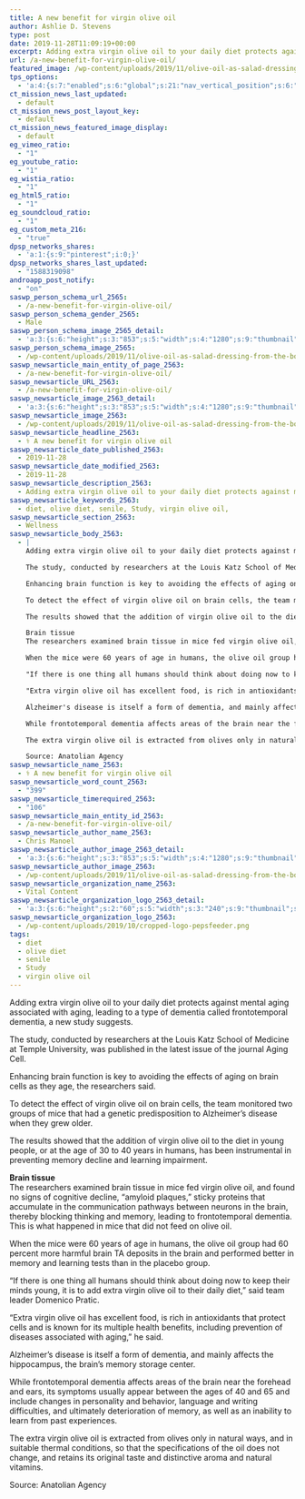 ```yaml
---
title: A new benefit for virgin olive oil
author: Ashlie D. Stevens
type: post
date: 2019-11-28T11:09:19+00:00
excerpt: Adding extra virgin olive oil to your daily diet protects against mental aging associated with aging, leading to a type of dementia called frontotemporal dementia, a new study suggests.
url: /a-new-benefit-for-virgin-olive-oil/
featured_image: /wp-content/uploads/2019/11/olive-oil-as-salad-dressing-from-the-bottle.jpg
tps_options:
  - 'a:4:{s:7:"enabled";s:6:"global";s:21:"nav_vertical_position";s:6:"global";s:23:"nav_hide_on_first_slide";b:0;s:23:"slide_loading_mechanism";s:6:"global";}'
ct_mission_news_last_updated:
  - default
ct_mission_news_post_layout_key:
  - default
ct_mission_news_featured_image_display:
  - default
eg_vimeo_ratio:
  - "1"
eg_youtube_ratio:
  - "1"
eg_wistia_ratio:
  - "1"
eg_html5_ratio:
  - "1"
eg_soundcloud_ratio:
  - "1"
eg_custom_meta_216:
  - "true"
dpsp_networks_shares:
  - 'a:1:{s:9:"pinterest";i:0;}'
dpsp_networks_shares_last_updated:
  - "1588319098"
androapp_post_notify:
  - "on"
saswp_person_schema_url_2565:
  - /a-new-benefit-for-virgin-olive-oil/
saswp_person_schema_gender_2565:
  - Male
saswp_person_schema_image_2565_detail:
  - 'a:3:{s:6:"height";s:3:"853";s:5:"width";s:4:"1280";s:9:"thumbnail";s:102:"/wp-content/uploads/2019/11/olive-oil-as-salad-dressing-from-the-bottle.jpg";}'
saswp_person_schema_image_2565:
  - /wp-content/uploads/2019/11/olive-oil-as-salad-dressing-from-the-bottle.jpg
saswp_newsarticle_main_entity_of_page_2563:
  - /a-new-benefit-for-virgin-olive-oil/
saswp_newsarticle_URL_2563:
  - /a-new-benefit-for-virgin-olive-oil/
saswp_newsarticle_image_2563_detail:
  - 'a:3:{s:6:"height";s:3:"853";s:5:"width";s:4:"1280";s:9:"thumbnail";s:102:"/wp-content/uploads/2019/11/olive-oil-as-salad-dressing-from-the-bottle.jpg";}'
saswp_newsarticle_image_2563:
  - /wp-content/uploads/2019/11/olive-oil-as-salad-dressing-from-the-bottle.jpg
saswp_newsarticle_headline_2563:
  - ⚕️ A new benefit for virgin olive oil
saswp_newsarticle_date_published_2563:
  - 2019-11-28
saswp_newsarticle_date_modified_2563:
  - 2019-11-28
saswp_newsarticle_description_2563:
  - Adding extra virgin olive oil to your daily diet protects against mental aging associated with aging, leading to a type of dementia called frontotemporal dementia, a new study suggests.
saswp_newsarticle_keywords_2563:
  - diet, olive diet, senile, Study, virgin olive oil,
saswp_newsarticle_section_2563:
  - Wellness
saswp_newsarticle_body_2563:
  - |
    Adding extra virgin olive oil to your daily diet protects against mental aging associated with aging, leading to a type of dementia called frontotemporal dementia, a new study suggests.

    The study, conducted by researchers at the Louis Katz School of Medicine at Temple University, was published in the latest issue of the journal Aging Cell.

    Enhancing brain function is key to avoiding the effects of aging on brain cells as they age, the researchers said.

    To detect the effect of virgin olive oil on brain cells, the team monitored two groups of mice that had a genetic predisposition to Alzheimer's disease when they grew older.

    The results showed that the addition of virgin olive oil to the diet in young people, or at the age of 30 to 40 years in humans, has been instrumental in preventing memory decline and learning impairment.

    Brain tissue
    The researchers examined brain tissue in mice fed virgin olive oil, and found no signs of cognitive decline, "amyloid plaques," sticky proteins that accumulate in the communication pathways between neurons in the brain, thereby blocking thinking and memory, leading to frontotemporal dementia. This is what happened in mice that did not feed on olive oil.

    When the mice were 60 years of age in humans, the olive oil group had 60 percent more harmful brain TA deposits in the brain and performed better in memory and learning tests than in the placebo group.

    "If there is one thing all humans should think about doing now to keep their minds young, it is to add extra virgin olive oil to their daily diet," said team leader Domenico Pratic.

    "Extra virgin olive oil has excellent food, is rich in antioxidants that protect cells and is known for its multiple health benefits, including prevention of diseases associated with aging," he said.

    Alzheimer's disease is itself a form of dementia, and mainly affects the hippocampus, the brain's memory storage center.

    While frontotemporal dementia affects areas of the brain near the forehead and ears, its symptoms usually appear between the ages of 40 and 65 and include changes in personality and behavior, language and writing difficulties, and ultimately deterioration of memory, as well as an inability to learn from past experiences.

    The extra virgin olive oil is extracted from olives only in natural ways, and in suitable thermal conditions, so that the specifications of the oil does not change, and retains its original taste and distinctive aroma and natural vitamins.

    Source: Anatolian Agency
saswp_newsarticle_name_2563:
  - ⚕️ A new benefit for virgin olive oil
saswp_newsarticle_word_count_2563:
  - "399"
saswp_newsarticle_timerequired_2563:
  - "106"
saswp_newsarticle_main_entity_id_2563:
  - /a-new-benefit-for-virgin-olive-oil/
saswp_newsarticle_author_name_2563:
  - Chris Manoel
saswp_newsarticle_author_image_2563_detail:
  - 'a:3:{s:6:"height";s:3:"853";s:5:"width";s:4:"1280";s:9:"thumbnail";s:102:"/wp-content/uploads/2019/11/olive-oil-as-salad-dressing-from-the-bottle.jpg";}'
saswp_newsarticle_author_image_2563:
  - /wp-content/uploads/2019/11/olive-oil-as-salad-dressing-from-the-bottle.jpg
saswp_newsarticle_organization_name_2563:
  - Vital Content
saswp_newsarticle_organization_logo_2563_detail:
  - 'a:3:{s:6:"height";s:2:"60";s:5:"width";s:3:"240";s:9:"thumbnail";s:82:"/wp-content/uploads/2019/10/cropped-logo-pepsfeeder.png";}'
saswp_newsarticle_organization_logo_2563:
  - /wp-content/uploads/2019/10/cropped-logo-pepsfeeder.png
tags:
  - diet
  - olive diet
  - senile
  - Study
  - virgin olive oil
---
```


Adding extra virgin olive oil to your daily diet protects against mental aging associated with aging, leading to a type of dementia called frontotemporal dementia, a new study suggests.

The study, conducted by researchers at the Louis Katz School of Medicine at Temple University, was published in the latest issue of the journal Aging Cell.

Enhancing brain function is key to avoiding the effects of aging on brain cells as they age, the researchers said.

To detect the effect of virgin olive oil on brain cells, the team monitored two groups of mice that had a genetic predisposition to Alzheimer&#8217;s disease when they grew older.

The results showed that the addition of virgin olive oil to the diet in young people, or at the age of 30 to 40 years in humans, has been instrumental in preventing memory decline and learning impairment.

**Brain tissue**  
The researchers examined brain tissue in mice fed virgin olive oil, and found no signs of cognitive decline, &#8220;amyloid plaques,&#8221; sticky proteins that accumulate in the communication pathways between neurons in the brain, thereby blocking thinking and memory, leading to frontotemporal dementia. This is what happened in mice that did not feed on olive oil.

When the mice were 60 years of age in humans, the olive oil group had 60 percent more harmful brain TA deposits in the brain and performed better in memory and learning tests than in the placebo group.

&#8220;If there is one thing all humans should think about doing now to keep their minds young, it is to add extra virgin olive oil to their daily diet,&#8221; said team leader Domenico Pratic.

&#8220;Extra virgin olive oil has excellent food, is rich in antioxidants that protect cells and is known for its multiple health benefits, including prevention of diseases associated with aging,&#8221; he said.

Alzheimer&#8217;s disease is itself a form of dementia, and mainly affects the hippocampus, the brain&#8217;s memory storage center.

While frontotemporal dementia affects areas of the brain near the forehead and ears, its symptoms usually appear between the ages of 40 and 65 and include changes in personality and behavior, language and writing difficulties, and ultimately deterioration of memory, as well as an inability to learn from past experiences.

The extra virgin olive oil is extracted from olives only in natural ways, and in suitable thermal conditions, so that the specifications of the oil does not change, and retains its original taste and distinctive aroma and natural vitamins.

Source: Anatolian Agency
